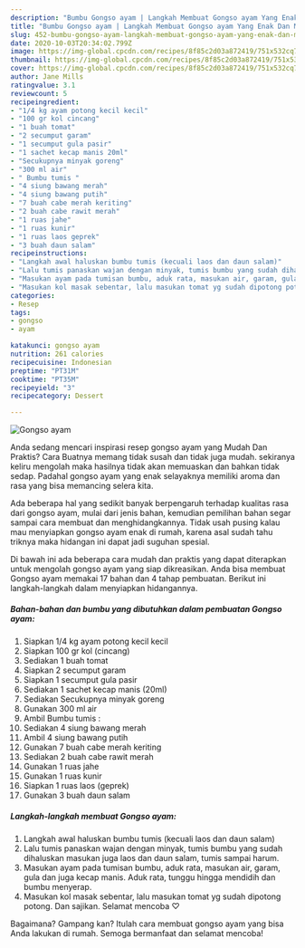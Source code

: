 ```yaml
---
description: "Bumbu Gongso ayam | Langkah Membuat Gongso ayam Yang Enak Dan Mudah"
title: "Bumbu Gongso ayam | Langkah Membuat Gongso ayam Yang Enak Dan Mudah"
slug: 452-bumbu-gongso-ayam-langkah-membuat-gongso-ayam-yang-enak-dan-mudah
date: 2020-10-03T20:34:02.799Z
image: https://img-global.cpcdn.com/recipes/8f85c2d03a872419/751x532cq70/gongso-ayam-foto-resep-utama.jpg
thumbnail: https://img-global.cpcdn.com/recipes/8f85c2d03a872419/751x532cq70/gongso-ayam-foto-resep-utama.jpg
cover: https://img-global.cpcdn.com/recipes/8f85c2d03a872419/751x532cq70/gongso-ayam-foto-resep-utama.jpg
author: Jane Mills
ratingvalue: 3.1
reviewcount: 5
recipeingredient:
- "1/4 kg ayam potong kecil kecil"
- "100 gr kol cincang"
- "1 buah tomat"
- "2 secumput garam"
- "1 secumput gula pasir"
- "1 sachet kecap manis 20ml"
- "Secukupnya minyak goreng"
- "300 ml air"
- " Bumbu tumis "
- "4 siung bawang merah"
- "4 siung bawang putih"
- "7 buah cabe merah keriting"
- "2 buah cabe rawit merah"
- "1 ruas jahe"
- "1 ruas kunir"
- "1 ruas laos geprek"
- "3 buah daun salam"
recipeinstructions:
- "Langkah awal haluskan bumbu tumis (kecuali laos dan daun salam)"
- "Lalu tumis panaskan wajan dengan minyak, tumis bumbu yang sudah dihaluskan masukan juga laos dan daun salam, tumis sampai harum."
- "Masukan ayam pada tumisan bumbu, aduk rata, masukan air, garam, gula dan juga kecap manis. Aduk rata, tunggu hingga mendidih dan bumbu menyerap."
- "Masukan kol masak sebentar, lalu masukan tomat yg sudah dipotong potong. Dan sajikan. Selamat mencoba ♡"
categories:
- Resep
tags:
- gongso
- ayam

katakunci: gongso ayam 
nutrition: 261 calories
recipecuisine: Indonesian
preptime: "PT31M"
cooktime: "PT35M"
recipeyield: "3"
recipecategory: Dessert

---
```



![Gongso ayam](https://img-global.cpcdn.com/recipes/8f85c2d03a872419/751x532cq70/gongso-ayam-foto-resep-utama.jpg)

Anda sedang mencari inspirasi resep gongso ayam yang Mudah Dan Praktis? Cara Buatnya memang tidak susah dan tidak juga mudah. sekiranya keliru mengolah maka hasilnya tidak akan memuaskan dan bahkan tidak sedap. Padahal gongso ayam yang enak selayaknya memiliki aroma dan rasa yang bisa memancing selera kita.



Ada beberapa hal yang sedikit banyak berpengaruh terhadap kualitas rasa dari gongso ayam, mulai dari jenis bahan, kemudian pemilihan bahan segar sampai cara membuat dan menghidangkannya. Tidak usah pusing kalau mau menyiapkan gongso ayam enak di rumah, karena asal sudah tahu triknya maka hidangan ini dapat jadi suguhan spesial.


Di bawah ini ada beberapa cara mudah dan praktis yang dapat diterapkan untuk mengolah gongso ayam yang siap dikreasikan. Anda bisa membuat Gongso ayam memakai 17 bahan dan 4 tahap pembuatan. Berikut ini langkah-langkah dalam menyiapkan hidangannya.

<!--inarticleads1-->

##### Bahan-bahan dan bumbu yang dibutuhkan dalam pembuatan Gongso ayam:

1. Siapkan 1/4 kg ayam potong kecil kecil
1. Siapkan 100 gr kol (cincang)
1. Sediakan 1 buah tomat
1. Siapkan 2 secumput garam
1. Siapkan 1 secumput gula pasir
1. Sediakan 1 sachet kecap manis (20ml)
1. Sediakan Secukupnya minyak goreng
1. Gunakan 300 ml air
1. Ambil  Bumbu tumis :
1. Sediakan 4 siung bawang merah
1. Ambil 4 siung bawang putih
1. Gunakan 7 buah cabe merah keriting
1. Sediakan 2 buah cabe rawit merah
1. Gunakan 1 ruas jahe
1. Gunakan 1 ruas kunir
1. Siapkan 1 ruas laos (geprek)
1. Gunakan 3 buah daun salam




<!--inarticleads2-->

##### Langkah-langkah membuat Gongso ayam:

1. Langkah awal haluskan bumbu tumis (kecuali laos dan daun salam)
1. Lalu tumis panaskan wajan dengan minyak, tumis bumbu yang sudah dihaluskan masukan juga laos dan daun salam, tumis sampai harum.
1. Masukan ayam pada tumisan bumbu, aduk rata, masukan air, garam, gula dan juga kecap manis. Aduk rata, tunggu hingga mendidih dan bumbu menyerap.
1. Masukan kol masak sebentar, lalu masukan tomat yg sudah dipotong potong. Dan sajikan. Selamat mencoba ♡




Bagaimana? Gampang kan? Itulah cara membuat gongso ayam yang bisa Anda lakukan di rumah. Semoga bermanfaat dan selamat mencoba!
